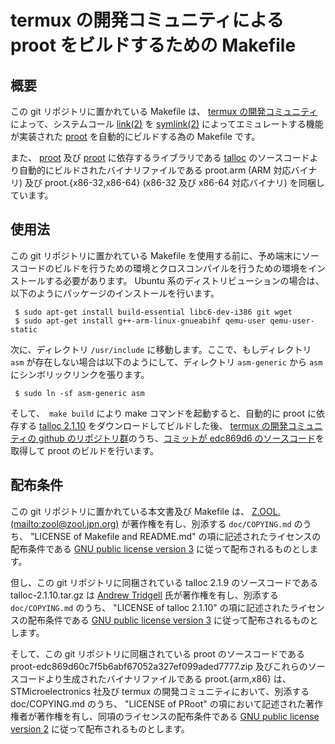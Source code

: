 # termux の開発コミュニティによる proot をビルドするための Makefile

## 概要

この git リポジトリに置かれている Makefile は、 [termux の開発コミュニティ][TERM]によって、システムコール [link(2)][LINK] を [symlink(2)][SLNK] によってエミュレートする機能が実装された [proot][PROT] を自動的にビルドする為の Makefile です。

また、 [proot][PROT] 及び [proot][PROT] に依存するライブラリである [talloc][TLOC] のソースコードより自動的にビルドされたバイナリファイルである proot.arm (ARM 対応バイナリ) 及び proot.{x86-32,x86-64} (x86-32 及び x86-64 対応バイナリ) を同梱しています。

## 使用法

この git リポジトリに置かれている Makefile を使用する前に、予め端末にソースコードのビルドを行うための環境とクロスコンパイルを行うための環境をインストールする必要があります。 Ubuntu 系のディストリビューションの場合は、以下のようにパッケージのインストールを行います。

```
 $ sudo apt-get install build-essential libc6-dev-i386 git wget
 $ sudo apt-get install g++-arm-linux-gnueabihf qemu-user qemu-user-static
```

次に、ディレクトリ ```/usr/include``` に移動します。ここで、もしディレクトリ ```asm``` が存在しない場合は以下のようにして、ディレクトリ ```asm-generic``` から ```asm``` にシンボリックリンクを張ります。

```
 $ sudo ln -sf asm-generic asm
```

そして、　```make build``` により make コマンドを起動すると、自動的に proot に依存する [talloc 2.1.10][TLOC] をダウンロードしてビルドした後、 [termux の開発コミュニティの github のリポジトリ群][TMRP]のうち、[コミットが edc869d6 のソースコード][PSRC]を取得して proot のビルドを行います。

## 配布条件

この git リポジトリに置かれている本文書及び Makefile は、 [Z.OOL. (mailto:zool@zool.jpn.org)][ZOOL] が著作権を有し、別添する ```doc/COPYING.md``` のうち、 "LICENSE of Makefile and README.md" の項に記述されたライセンスの配布条件である [GNU public license version 3][GPL3] に従って配布されるものとします。

但し、この git リポジトリに同梱されている talloc 2.1.9 のソースコードである talloc-2.1.10.tar.gz は [Andrew Tridgell][ANDR] 氏が著作権を有し、別添する ```doc/COPYING.md``` のうち、 "LICENSE of talloc 2.1.10" の項に記述されたライセンスの配布条件である [GNU public license version 3][GPL3] に従って配布されるものとします。

そして、この git リポジトリに同梱されている proot のソースコードである proot-edc869d60c7f5b6abf67052a327ef099aded7777.zip 及びこれらのソースコードより生成されたバイナリファイルである proot.{arm,x86} は、 STMicroelectronics 社及び termux の開発コミュニティにおいて、別添する doc/COPYING.md のうち、 "LICENSE of PRoot" の項において記述された著作権者が著作権を有し、同項のライセンスの配布条件である [GNU public license version 2][GPL2] に従って配布されるものとします。

<!-- 外部リンク一覧 -->

[TERM]:https://termux.com/
[LINK]:http://man7.org/linux/man-pages/man2/link.2.html
[SLNK]:http://man7.org/linux/man-pages/man2/symlink.2.html
[PROT]:https://github.com/termux/proot
[TLOC]:https://download.samba.org/pub/talloc/talloc-2.1.10.tar.gz
[TMRP]:https://github.com/termux
[PSRC]:https://github.com/termux/proot/archive/proot-edc869d60c7f5b6abf67052a327ef099aded7777.zip
[ZOOL]:http://zool.jpn.org/
[ANDR]:https://www.samba.org/~tridge/
[GPL2]:https://www.gnu.org/licenses/old-licenses/gpl-2.0.html
[GPL3]:https://www.gnu.org/licenses/gpl.html
